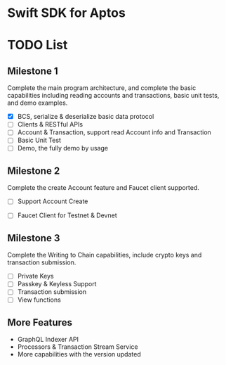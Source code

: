 # Swift SDK for Aptos

# TODO List

## Milestone 1
Complete the main program architecture, and complete the basic capabilities including reading accounts and transactions, basic unit tests, and demo examples.
- [x] BCS, serialize & deserialize basic data protocol
- [ ] Clients & RESTful APIs
- [ ] Account & Transaction, support read Account info and Transaction
- [ ] Basic Unit Test
- [ ] Demo, the fully demo by usage

## Milestone 2
Complete the create Account feature and Faucet client supported.

- [ ] Support Account Create
- [ ] Faucet Client for Testnet & Devnet


## Milestone 3
Complete the Writing to Chain capabilities, include crypto keys and transaction submission.

- [ ] Private Keys
- [ ] Passkey & Keyless Support
- [ ] Transaction submission
- [ ] View functions

## More Features
- GraphQL Indexer API 
- Processors & Transaction Stream Service
- More capabilities with the version updated